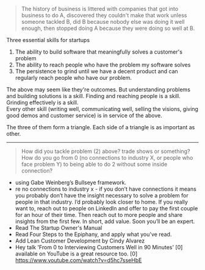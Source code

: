 
> The history of business is littered with companies that got into business to do A, discovered they couldn't make that work unless someone tackled B, did B because nobody else was doing it well enough, then stopped doing A because they were doing so well at B.

Three essential skills for startups  
1. The ability to build software that meaningfully solves a customer's problem  
2. The ability to reach people who have the problem my software solves  
3. The persistence to grind until we have a decent product and can regularly reach people who have our problem.  

The above may seem like they're outcomes. But understanding problems and building solutions is a skill. Finding and reaching people is a skill. Grinding effectively is a skill.  
Every other skill (writing well, communicating well, selling the visions, giving good demos and customer service) is in service of the above.  

The three of them form a triangle. Each side of a triangle is as important as other.  

---
> How did you tackle problem (2) above? trade shows or something? How do you go from 0 (no connections to industry X, or people who face problem Y) to being able to do 2 without some inside connection?    
- using Gabe Weinberg’s Bullseye framework.  
- re no connections to industry x - if you don’t have connections it means you probably don’t have the insight necessary to solve a problem for people in that industry. I’d probably look closer to home. If you really want to, reach out to people on LinkedIn and offer to pay the first couple for an hour of their time. Then reach out to more people and share insights from the first few. In short, add value. Soon you’ll be an expert.
- Read The Startup Owner's Manual  
- Read Four Steps to the Epiphany, and apply what you've read.  
- Add Lean Customer Development by Cindy Alvarez  
- Hey talk 'From 0 to Interviewing Customers Well in 90 Minutes' [0] available on YouTube is a great resource too.
[0] https://www.youtube.com/watch?v=d5hc7sseHbE  
